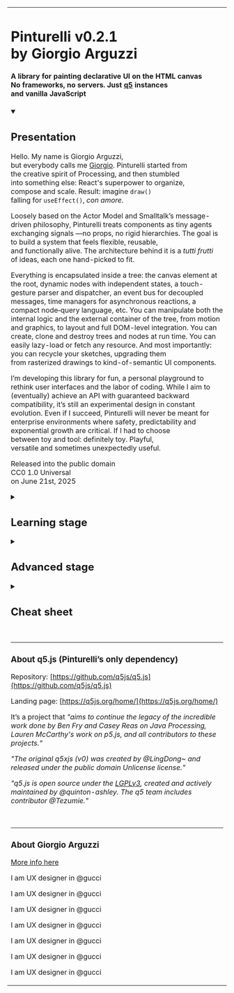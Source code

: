 <table id="readme" width="540" align="center" style="max-with: 540px;">
<tr><td>

# Pinturelli v0.2.1 <br>by Giorgio Arguzzi

#### A library for&nbsp;painting declarative&nbsp;UI on&nbsp;the&nbsp;HTML&nbsp;canvas<br>No&nbsp;frameworks,&nbsp;no&nbsp;servers. Just&nbsp;[q5](#about-q5.js)&nbsp;instances and&nbsp;vanilla&nbsp;JavaScript<br>


<details open>
<summary>
<h2>Presentation</h2>
</summary>

Hello. My&nbsp;name is&nbsp;Giorgio&nbsp;Arguzzi, but&nbsp;everybody&nbsp;calls&nbsp;me&nbsp;[Giorgio](https://arguzzi.github.io). Pinturelli&nbsp;started&nbsp;from the&nbsp;creative&nbsp;spirit&nbsp;of&nbsp;Processing, and then stumbled into&nbsp;something&nbsp;else: React's&nbsp;superpower&nbsp;to&nbsp;organize, compose&nbsp;and&nbsp;scale. Result: imagine&nbsp;`draw()` falling&nbsp;for&nbsp;`useEffect()`, *con&nbsp;amore*.

Loosely based on the Actor Model and Smalltalk’s message-driven philosophy, Pinturelli treats components as tiny&nbsp;agents exchanging&nbsp;signals —no&nbsp;props, no&nbsp;rigid&nbsp;hierarchies. The&nbsp;goal is to build&nbsp;a&nbsp;system that&nbsp;feels&nbsp;flexible, reusable, and&nbsp;functionally&nbsp;alive. The&nbsp;architecture&nbsp;behind&nbsp;it is&nbsp;a&nbsp;*tutti&nbsp;frutti* of&nbsp;ideas, each&nbsp;one hand-picked&nbsp;to&nbsp;fit.

Everything is encapsulated inside a tree: the canvas element at the root, dynamic nodes with independent states, a touch-gesture parser and dispatcher, an event bus for decoupled messages, time managers for asynchronous reactions, a compact node‑query language, etc. You can manipulate both the internal logic and the external container of the tree, from motion and graphics, to layout and full DOM-level integration. You can create, clone and destroy trees and nodes at run time. You can easily lazy-load or fetch any&nbsp;resource. And most importantly: you can recycle your&nbsp;sketches, upgrading them from&nbsp;rasterized&nbsp;drawings to kind-of-semantic UI&nbsp;components.

I’m developing this library for fun, a personal playground to rethink user interfaces and the labor of coding. While I aim to (eventually) achieve an API with guaranteed backward compatibility, it’s still an experimental design in constant evolution. Even if I succeed, Pinturelli will never be meant for enterprise environments where safety, predictability and exponential growth are&nbsp;critical. If&nbsp;I&nbsp;had&nbsp;to&nbsp;choose between&nbsp;toy&nbsp;and&nbsp;tool: definitely&nbsp;toy. Playful, versatile&nbsp;and&nbsp;sometimes unexpectedly&nbsp;useful.

Released into the&nbsp;public&nbsp;domain<br>
CC0 1.0 Universal<br>
on June 21st, 2025
</details>

<details>
<summary>
<h2>Learning stage</h2>
</summary>

### *DevTools*

- api errors
- checkpoints
- final mode

### *Registry API*

- pinturelliRoot
- pinturelliNode
- pinturelliClone

### *Root API*

- root description
  - custom id
  - container
- global assets
  - declaration
- sketch setup
  - ignored

### *Node API*

- node description
  - node id
  - root id
  - UiClass
- state
  - declaration
  - `00` following
  - `01` labels
  - `02` left
  - `04` top
  - `06` width
  - `07` height
  - `11` nodeLayer
  - `14` nodeVisibility
  - `17` nodePermanency
  - `20` painting
- paintings
  - declaration
  - arguments

### *Reaction API*

- listen
  - primary system
  - event bus
- channels
  - primary channel
  - single node channel
- first config
  - data properties
  - primary request
- reaction object
  - config
  - update
  - relays
- reaction config
  - delayed (startAt)
  - default time
- reaction update
  - snapshots
  - sequences
- buffer manager
  - createGraphics
  - getGlobalAssets
- state manager
  - get
  - set
- data manager
  - get
- time manager
  - get
- reaction relays
  - new message
</details>

<details>
<summary>
<h2>Advanced stage</h2>
</summary>

### *Dev Tools*

- api errors
- checkpoints
- final mode
- **nodes tracker**
- **events tracker**
- **memory tracker**
- **window polution**

### *Selection (DSL)*

- **origin**
- **group**
- **filter**

### *Registry API*

- pinturelliRoot
- pinturelliNode
- pinturelliClone
- **pinturelliCloneAll**
- **pinturelliRiskySelect**
- **pinturelliRiskySelectAll**
- **pinturelliRiskyDestroy**
- **pinturelliRiskyDestroyAll**

### *Root API*

- root description
  - custom id
  - container
- **decoupled tree**
  - **seeds**
  - **nodes**
  - **fake state**
- global assets
  - declaration
  - **lazy loading**
- sketch setup
  - ignored

### *Node API*

- node description
  - node id
  - root id
  - UiClass
  - **UiGestures**
- state
  - declaration
  - **pseudo css units**
  - `00` following
  - `01` labels
  - `02` left
  - **`03` right**
  - `04` top
  - **`05` bottom**
  - `06` width
  - `07` height
  - **`08` proportion**
  - **`09` offsetX**
  - **`10` offsetY**
  - `11` nodeLayer
  - **`12` treeLayer**
  - **`13` insideLayer**
  - `14` nodeVisibility
  - **`15` treeVisibility**
  - **`16` layerVisibility**
  - `17` nodePermanency
  - **`18` treePermanency**
  - **`19` layerPermanency**
  - `20` painting
  - **`21` overlayed painting**
- **local assets**
  - **declaration**
  - **lazy loading**
- paintings
  - declaration
  - arguments
  - **painter**

### *Reaction API*

- listen
  - primary system
  - event bus
- **stopListening**
- channels
  - primary channel
  - single node channel
  - **public channels**
- first config
  - data properties
  - primary request
  - **data mutation**
  - **propagation**
  - **bubbling**
- **first middlewares**
- reaction object
  - config
  - **middlewares**
  - update
  - **last update**
  - relays
- reaction config
  - delayed (startAt)
  - **riskyRepeat**
  - default time
  - **bezier time**
  - **steps time**
- reaction update
  - snapshots
  - sequences
- buffer manager
  - createGraphics
  - **getLocalAssets**
  - getGlobalAssets
  - **loadGlobalAsset**
- state manager
  - get
  - **getByKeys**
  - **riskyPatch**
  - **riskyPatchByObject**
  - set
  - **setByObject**
  - **loadLocalAsset**
  - **deleteLocalAsset**
- data manager
  - get
  - **getByKeys**
  - **riskyPatch**
  - **riskyPatchByObject**
  - **riskyRelay**
- time manager
  - get
  - **riskyPatch**
- reaction relays
  - new message
  - **delayed (relayAt)**
</details>

<details>
<summary>
<h2>Cheat sheet</h2>
</summary>

| Prefix   | Suffix: origin selector                |
|----------|----------------------------------------|
| `_`      | root id (camelCase by convention)      |
| `#`      | node id (camelCase by convention)      |

| Prefix   | Without suffix: group selector         |
|----------|----------------------------------------|
| `>`      | followers of this node                 |
| `<`      | followed by this node                  |
| `~`      | equals (followers of followed node)    |
| `*`      | subtree (all followers, recursively)   |

| Prefix   | Suffix: filter selector                |
|----------|----------------------------------------|
| `.`      | label (always in kebab-case)           |
| `/`      | ui class (always in PascalCase)        |
| `%`      | ui gesture (always in UPPER_CASE)      |

| Prefix   | Suffix: event bus keys                 |
|----------|----------------------------------------|
| `$`      | primary event (always in snake_case)   |
| `$`      | primary channel (without suffix)       |
| `#`      | single node channel (suffix: node id)  |
| `@`      | public channels (no convention)        |

<br>

> **all suffixes:**
<br>* must start with a letter.
<br>* they may include digits, hyphens (`-`) and underscores (`_`).
<br>* whitespace and other special characters are not allowed.
</details>

<br id="about-q5.js">

***

### About q5.js (Pinturelli’s only dependency)

Repository: [https://github.com/q5js/q5.js](https://github.com/q5js/q5.js)

Landing page: [https://q5js.org/home/](https://q5js.org/home/)

It’s a project that *"aims to continue the legacy of the incredible work done by Ben Fry and Casey Reas on Java Processing, Lauren McCarthy's work on p5.js, and all contributors to these projects."*

*"The original q5xjs (v0) was created by @LingDong~ and released under the public domain Unlicense license."*

*"q5.js is open source under the [LGPLv3](https://github.com/q5js/q5.js/blob/main/LICENSE.md), created and actively maintained by @quinton-ashley. The q5 team includes contributor @Tezumie."*

<br>

***

### About Giorgio Arguzzi

[More info here](https://arguzzi.github.io)

I am UX designer in @gucci
 
I am UX designer in @gucci
 
I am UX designer in @gucci
 
I am UX designer in @gucci
 
I am UX designer in @gucci
 
I am UX designer in @gucci
 
I am UX designer in @gucci
 
</td></tr>
</table>
